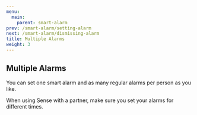 ```yaml
---
menu:
  main:
    parent: smart-alarm
prev: /smart-alarm/setting-alarm
next: /smart-alarm/dismissing-alarm
title: Multiple Alarms
weight: 3
---
```


## Multiple Alarms


You can set one smart alarm and as many regular alarms per person as you like. 


When using Sense with a partner, make sure you set your alarms for different times.